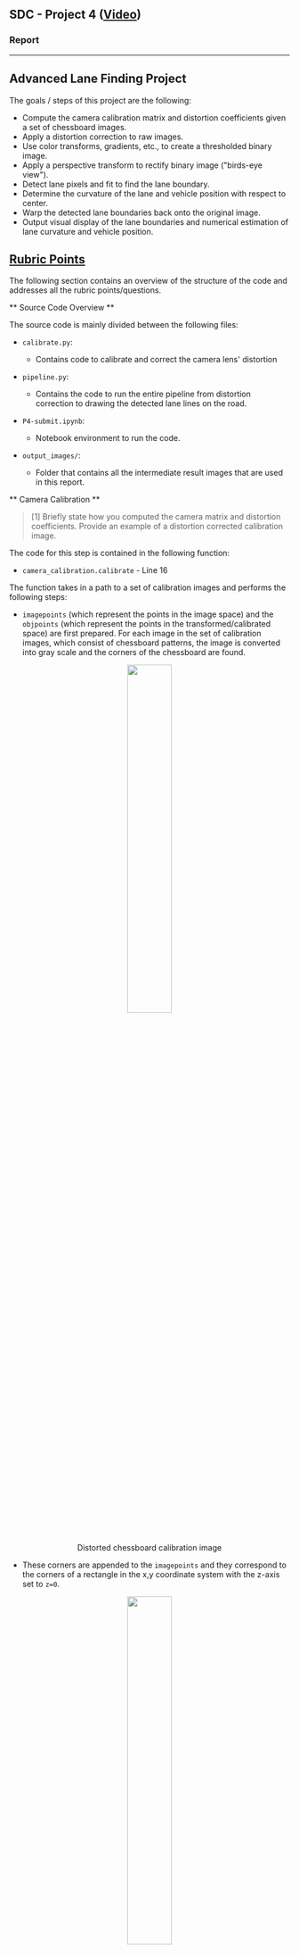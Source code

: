 ## SDC - Project 4 ([Video](https://youtu.be/jqyMV83VSoc))

### Report

---

## Advanced Lane Finding Project

The goals / steps of this project are the following:

* Compute the camera calibration matrix and distortion coefficients given a set of chessboard images.
* Apply a distortion correction to raw images.
* Use color transforms, gradients, etc., to create a thresholded binary image.
* Apply a perspective transform to rectify binary image ("birds-eye view").
* Detect lane pixels and fit to find the lane boundary.
* Determine the curvature of the lane and vehicle position with respect to center.
* Warp the detected lane boundaries back onto the original image.
* Output visual display of the lane boundaries and numerical estimation of lane curvature and vehicle position.

## [Rubric Points](https://review.udacity.com/#!/rubrics/571/view)

The following section contains an overview of the structure of the code and addresses all the rubric points/questions.

** Source Code Overview **

The source code is mainly divided between the following files:
* `calibrate.py`:
  * Contains code to calibrate and correct the camera lens' distortion


* `pipeline.py`:
  * Contains the code to run the entire pipeline from distortion correction to drawing the detected lane lines on the road.


* `P4-submit.ipynb`:
  * Notebook environment to run the code.


* `output_images/`:
  * Folder that contains all the intermediate result images that are used in this report.

** Camera Calibration **

> [1] Briefly state how you computed the camera matrix and distortion coefficients. Provide an example of a distortion corrected calibration image.

The code for this step is contained in the following function:
* `camera_calibration.calibrate` - Line 16


The function takes in a path to a set of calibration images and performs the following steps:

* `imagepoints` (which represent the points in the image space) and the `objpoints` (which represent the points in the transformed/calibrated space) are first prepared. For each image in the set of calibration images, which consist of chessboard patterns, the image is converted into gray scale and the corners of the chessboard are found.

<p align="center">
  <img src="./output_images/chessboard.png" width="40%"/>
  <p align="center">Distorted chessboard calibration image</p>
</p>

* These corners are appended to the `imagepoints` and they correspond to the corners of a rectangle in the x,y coordinate system with the z-axis set to `z=0`.

<p align="center">
  <img src="./output_images/chessboard-corners.png" width="40%"/>
  <p align="center">Chessboard corners in distorted image for calibration</p>
</p>

* Now that we have a mapping between the corners identified in the camera image and the target corners in the x,y plane, the camera can be calibrated using the `imagepoints` and the `objpoints`.

<p align="center">
  <img src="./output_images/undistorted.png" width="40%"/>
  <p align="center">Undistorted image</p>
</p>

* Once calibrated, the calibration matrix and the distortion coefficients are used to `undistort` the image and perform a perspective transformation on the chessboard images to visually check if the calibration was accurately performed.

<p align="center">
  <img src="./output_images/chessboard-warped.png" width="40%"/>
  <p align="center">Perspective transformation and distortion correction applied to the chessboard image</p>
</p>

### Pipeline (single images)

> [1] Provide an example of a distortion-corrected image.

An example of the distortion correction applied to a test image using the calibration matrix and distortion coefficients from the camera calibration step.

<p align="center">
  <img src="./output_images/test-1.png" width="40%"/>
  <p align="center">Distorted test image</p>
</p>

<p align="center">
  <img src="./output_images/test-1-undistorted.png" width="40%"/>
  <p align="center">Undistorted/Distortion Corrected test image</p>
</p>

> [2] Describe how (and identify where in your code) you used color transforms, gradients or other methods to create a thresholded binary image.  Provide an example of a binary image result.

The pipeline method responsible for creating the color and gradient transforms is as follows:
* `Pipeline.color_gradient_threshold_transform` - Line 216

The above method creates the following variables:
* `R_binary`
  * A thresholded binary image of the RED channel of the image in RGB color space

  <p align="center">
    <img src="./output_images/test-1-R.png" width="40%"/>
    <p align="center">The yellow lane line and parts of the white lane lines are visible (binary 1) in the RED channel with a lot of noise</p>
  </p>

* `G_binary`
  * A thresholded binary image of the GREEN channel of the image in RGB color space

  <p align="center">
    <img src="./output_images/test-1-G.png" width="40%"/>
    <p align="center">The yellow lane line and parts of the white lane lines are visible (binary 1) in the GREEN channel with a lesser noise compared to RED</p>
  </p>

* `L_binary`
  * A thresholded binary image of the LIGHTNESS channel of the image in the HLS color space

  <p align="center">
    <img src="./output_images/test-1-L.png" width="40%"/>
    <p align="center">The yellow lane line and parts of the white lane lines are visible (binary 1) in the LIGHTNESS channel similar to the RED and GREEN channels.</p>
  </p>

* `S_binary`
  * A thresholded binary image of the SATURATION channel of the image in the HLS color space

  <p align="center">
    <img src="./output_images/test-1-S.png" width="40%"/>
    <p align="center">The yellow lane line and parts of the white lane lines are visible (binary 1) in the SATURATION channel and compared to the other binary images, the lane lines are more clearly visible in this channel.</p>
  </p>

* `gradx`
  * A thresholded binary image with Sobel operator applied in the X direction.

  <p align="center">
    <img src="./output_images/test-1-gradx.png" width="40%"/>
    <p align="center">This image shows that lines in the vertical direction are picked up pretty well.</p>
  </p>

* `dir_binary`
  * A thresholded binary image of the directional gradients.

  <p align="center">
    <img src="./output_images/test-1-dir.png" width="40%"/>
    <p align="center"></p>
  </p>


In the above images, `S_binary` and `gradx` seem to best pick up the lane lines. But instead of limiting the use of just these two binary images, we can use a combination of the different binary images, by adding and removing some of the information contributed by them.

To create a thresholded image for the lane detection polynomial fit algorithm, we take a combination as follows:

```
thresholded_image = ((R_binary | G_binary | L_binary) & S_binary | (gradx & G_binary & L_binary & dir_binary))
```

* The `R`,`G` and `L` binary images are `OR`-ed together since they result in similar images.
* This is then combined with the `S` binary image to remove some of the noise associated with the `S` binary image
* This is further `OR`-ed with an `AND` combination of `gradx`, `G`, `L` and `dir` binary images.

The final result is as follows:

<p align="center">
  <img src="./output_images/test-1-threshold.png" width="40%"/>
  <p align="center">The lane lines are more prominently visible in the combined threshold image</p>
</p>

> [3] Describe how (and identify where in your code) you performed a perspective transform and provide an example of a transformed image.

To perform the perspective transformation, a small section of the thresholded image is first selected as follows:

<p align="center">
  <img src="./output_images/test-1-mask.png" width="40%"/>
  <p align="center">A mask is created around the region of the lane (assuming that the camera is centered on the dashboard of the car)</p>
</p>

The pipeline method responsible for creating the color and gradient transforms is as follows:
* `Pipeline.perspective_transform` - Line 302

It uses two sets of points:
* `src` - The corners of the mask in the thresholded image.
* `dst` - The corners of the rectangle in the destination image (which is the perspective transformed birds-eye view image)

The corners in the src image are chosen as follows:
```
left_bottom = [xsize*CONFIG['mask']['lb_x'], ysize*CONFIG['mask']['lb_y']]
right_bottom = [xsize*CONFIG['mask']['rb_x'], ysize*CONFIG['mask']['rb_y']]

left_top = [xsize*CONFIG['mask']['lt_x'], ysize*CONFIG['mask']['lt_y']]
right_top = [xsize*CONFIG['mask']['rt_x'], ysize*CONFIG['mask']['rt_y']]

x = [left_bottom[0], right_bottom[0], right_top[0], left_top[0], left_bottom[0]]
y = [left_bottom[1], right_bottom[1], right_top[1], left_top[1],  left_bottom[1]]
```

The CONFIG object defines the mask coordinates as percentage values:

```
CONFIG = {
    'mask': {
        'lt_y': 0.6,
        'lt_x': 0.49,
        'rt_y': 0.6,
        'rt_x': 0.545,

        'lb_x': 0.18,
        'lb_y': 1,        
        'rb_x': 0.93,
        'rb_y': 1
    }
}
```

The corresponding coordinates of `dst` are computed as follows:
```
w, h = image.shape[1::-1]
top = -3; bottom = 1; left = 0.3; right = 0.7

src = np.float32([corners[3],corners[2],corners[1],corners[0]])
dst = np.float32([[w*left, h*top],[w*right, h*top],[w*right, h*bottom],[w*left, h*bottom]])
```

This resulted in the following source and destination points:

| Source        | Destination   |
|:-------------:|:-------------:|
| 627, 427      | 384, -2160        |
| 697, 427      | 896, -2169      |
| 1190, 712     | 896, 720      |
| 230, 712     | 384, 720        |

I verified that my perspective transform was working as expected by drawing the `src` and `dst` points onto a test image and its warped counterpart to verify that the lines appear parallel in the warped image.

<p align="center">
  <img src="./output_images/test-1-perspective.png" width="40%"/>
  <p align="center">The lane lines appear parallel in the perspective transformed image</p>
</p>

> [4] Describe how (and identify where in your code) you identified lane-line pixels and fit their positions with a polynomial?

The part of the code responsible for detecting lines is as follows:
* `pipeline.Pipeline.detect_lane_lines` - Line 323 - Detects lane line on the first frame
* `pipeline.Pipeline.detect_lane_lines_with_prior` - Line 455 - Detects lane line on all the future frames by using the previous frame's lane line fit.

To identify the lane lines I implemented a method to use the perspective transformed image to detect lane lines by:
* Finding a histogram of raw intensities for the bottom half of the image

    * Computing the positions of peaks of the image intensities which roughly should correspond to the lane
    lines. The histogram is divided vertically to find 2 peaks, the first peak is for the left lane line and the second is for the right lane line.

    * Step through small windows in the Y direction, by moving the centers of the windows based on the number
    of pixels within the the window and append the pixels within this image to an array that would potentially
    identify the lane lines.

    <p align="center">
      <img src="./output_images/test-1-windows.png" width="40%"/>
      <p align="center">Small windows drawn vertically based on histogram peaks.</p>
    </p>

    * Once these arrays have all the image pixels that potentially correspond to the lane line points, the problem now becomes a line fitting problem to a distribution of points in a plane.

      * 2nd degree polynomials are fit to these sets of points (for each lane line).

      <p align="center">
        <img src="./output_images/test-1-fit.png" width="40%"/>
        <p align="center">Polynomial curve fit on the distribution of points</p>
      </p>

    * The current fit is saved for the next frame.

    * Once the lane line polynomial fits are available, the region between the lane lines is colored to represent the lane.

    <p align="center">
      <img src="./output_images/test-1-perspective-lane-lines.png" width="40%"/>
      <p align="center">Lane line points with the region of the lane colored green</p>
    </p>

    * This overlay image is then transformed back into the coordinates of the camera and overlaid on top of the original image for a final result as follows:

    <p align="center">
      <img src="./output_images/test-1-f1-lane-original.png" width="40%"/>
      <p align="center">The lane detected transformed back into the original camera coordinates</p>
    </p>
    <p align="center">
      <img src="./output_images/test-1-f1-final.png" width="40%"/>
      <p align="center">The lane detected on the first frame</p>
    </p>


Once we have the first frame's lane line fit, we consider the issues and solutions for the frames after the first lane line detection has been made:

* One problem that I came across here was that despite fitting the lane lines accurately in the first frame, future frames were not always guaranteed to have an accurate fit for either of the lines, due to change in the curvature of the road.

* A solution to this problem was to use the fit from the previous frame and super impose points along the fit on the new image, so, together with the points in the new frame, the resulting point distribution would be closer to the actual lane line.

<p align="center">
  <img src="./output_images/test-1-f2-threshold.png" width="40%"/>
  <p align="center">The second frame's binary thresholded representation</p>
</p>

<p align="center">
  <img src="./output_images/test-1-f2-superimposed.png" width="40%"/>
  <p align="center">The previous frame's fit points superimposed on the second frame</p>
</p>

* Additionally, instead of re-stepping through all the windows, we can use the points from the previous frame's lane line fit and search within a margin.

> [5] Describe how (and identify where in your code) you calculated the radius of curvature of the lane and the position of the vehicle with respect to center.

The functions responsible for computing the radius of curvature and the camera offsets are as follows:

* `pipeline.Pipeline.compute_radius_of_curvature_for_fit` - Line 642
* `pipeline.Pipeline.compute_radius_of_curvature_for_fit_in_meters` - Line 651
* `pipeline.Pipeline.compute_camera_offset` - Line 685

> [6] Provide an example image of your result plotted back down onto the road such that the lane area is identified clearly.

Once the lane and the lane lines are detected in the "birds-eye" perspective, the inverse transform is found and the lane and the lane lines are transformed back into the original camera coordinates. The result is as follows:

<p align="center">
  <img src="./output_images/test-1-f2-lane-lines.png" width="40%"/>
  <p align="center">Lane detection in "birds-eye" perspective</p>
</p>

<p align="center">
  <img src="./output_images/test-1-f2-final.png" width="40%"/>
  <p align="center">Lane detection overlaid on original image</p>
</p>

The function responsible for warping the lanes back to the original coordinates is as follows:

* `pipeline.Pipeline.warp_perspective_to_original` - Line 608


---

### Pipeline (video)

> [1] Provide a link to your final video output.  Your pipeline should perform reasonably well on the entire project video (wobbly lines are ok but no catastrophic failures that would cause the car to drive off the road!).

Here's a [link to my video result](https://youtu.be/jqyMV83VSoc)

---

### Discussion

> [1] Briefly discuss any problems / issues you faced in your implementation of this project.  Where will your pipeline likely fail?  What could you do to make it more robust?

One of the biggest problems I faced was dealing with differing lighting conditions though the video. The lane curve detections would often go hay-wire.

To combat this problem, I had to find a good combination of different binary images (discussed in the appropriate section).

A second solution to the problem was to superimpose the points along the fit of the previous frame on top of the binary thresholded image of the current frame. This was one of the most important steps in correcting the lane detections under shadows and differing lighting conditions.

The pipeline might fail if the lane lines are more curved (as is in the challenge videos). The pipeline can be made more robust by implementing an advanced form of using the previous frame detections or creating advanced priors/heuristics so that algorithm inherently knows where to find a line.
